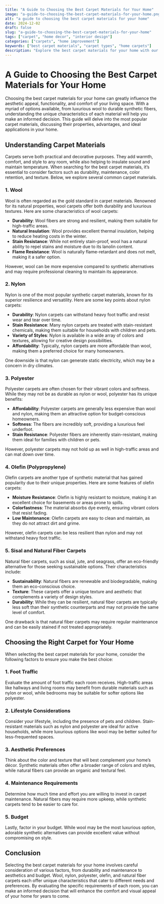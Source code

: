 ```yaml
---
title: "A Guide to Choosing the Best Carpet Materials for Your Home"
image: "a-guide-to-choosing-the-best-carpet-materials-for-your-home.png"
alt: "a guide to choosing the best carpet materials for your home"
date: 2024-12-02
draft: false
slug: "a-guide-to-choosing-the-best-carpet-materials-for-your-home"
tags: ["carpet", "home decor", "interior design"]
categories: ["carpets", "home improvement"]
keywords: ["best carpet materials", "carpet types", "home carpets"]
description: "Explore the best carpet materials for your home with our comprehensive guide. Discover the characteristics of popular carpet types and choose the perfect one for your needs."
---
```


# A Guide to Choosing the Best Carpet Materials for Your Home

Choosing the best carpet materials for your home can greatly influence the aesthetic appeal, functionality, and comfort of your living space. With a myriad of options available, from luxurious wool to durable synthetic fibers, understanding the unique characteristics of each material will help you make an informed decision. This guide will delve into the most popular carpet materials, discussing their properties, advantages, and ideal applications in your home.

## Understanding Carpet Materials

Carpets serve both practical and decorative purposes. They add warmth, comfort, and style to any room, while also helping to insulate sound and maintain temperature. When searching for the best carpet materials, it’s essential to consider factors such as durability, maintenance, color retention, and texture. Below, we explore several common carpet materials.

### 1. Wool

Wool is often regarded as the gold standard in carpet materials. Renowned for its natural properties, wool carpets offer both durability and luxurious textures. Here are some characteristics of wool carpets:

- **Durability**: Wool fibers are strong and resilient, making them suitable for high-traffic areas.
- **Natural Insulation**: Wool provides excellent thermal insulation, helping to reduce heating costs in the winter.
- **Stain Resistance**: While not entirely stain-proof, wool has a natural ability to repel stains and moisture due to its lanolin content.
- **Flame Resistance**: Wool is naturally flame-retardant and does not melt, making it a safer option.

However, wool can be more expensive compared to synthetic alternatives and may require professional cleaning to maintain its appearance.

### 2. Nylon

Nylon is one of the most popular synthetic carpet materials, known for its superior resilience and versatility. Here are some key points about nylon carpets:

- **Durability**: Nylon carpets can withstand heavy foot traffic and resist wear and tear over time.
- **Stain Resistance**: Many nylon carpets are treated with stain-resistant chemicals, making them suitable for households with children and pets.
- **Variety of Styles**: Nylon is available in a wide array of colors and textures, allowing for creative design possibilities.
- **Affordability**: Typically, nylon carpets are more affordable than wool, making them a preferred choice for many homeowners.

One downside is that nylon can generate static electricity, which may be a concern in dry climates.

### 3. Polyester

Polyester carpets are often chosen for their vibrant colors and softness. While they may not be as durable as nylon or wool, polyester has its unique benefits:

- **Affordability**: Polyester carpets are generally less expensive than wool and nylon, making them an attractive option for budget-conscious homeowners.
- **Softness**: The fibers are incredibly soft, providing a luxurious feel underfoot.
- **Stain Resistance**: Polyester fibers are inherently stain-resistant, making them ideal for families with children or pets.

However, polyester carpets may not hold up as well in high-traffic areas and can mat down over time.

### 4. Olefin (Polypropylene)

Olefin carpets are another type of synthetic material that has gained popularity due to their unique properties. Here are some features of olefin carpets:

- **Moisture Resistance**: Olefin is highly resistant to moisture, making it an excellent choice for basements or areas prone to spills.
- **Colorfastness**: The material absorbs dye evenly, ensuring vibrant colors that resist fading.
- **Low Maintenance**: Olefin carpets are easy to clean and maintain, as they do not attract dirt and grime.

However, olefin carpets can be less resilient than nylon and may not withstand heavy foot traffic.

### 5. Sisal and Natural Fiber Carpets

Natural fiber carpets, such as sisal, jute, and seagrass, offer an eco-friendly alternative for those seeking sustainable options. Their characteristics include:

- **Sustainability**: Natural fibers are renewable and biodegradable, making them an eco-conscious choice.
- **Texture**: These carpets offer a unique texture and aesthetic that complements a variety of design styles.
- **Durability**: While they can be resilient, natural fiber carpets are typically less soft than their synthetic counterparts and may not provide the same level of comfort.

One drawback is that natural fiber carpets may require regular maintenance and can be easily stained if not treated appropriately.

## Choosing the Right Carpet for Your Home

When selecting the best carpet materials for your home, consider the following factors to ensure you make the best choice:

### 1. Foot Traffic

Evaluate the amount of foot traffic each room receives. High-traffic areas like hallways and living rooms may benefit from durable materials such as nylon or wool, while bedrooms may be suitable for softer options like polyester.

### 2. Lifestyle Considerations

Consider your lifestyle, including the presence of pets and children. Stain-resistant materials such as nylon and polyester are ideal for active households, while more luxurious options like wool may be better suited for less-frequented spaces.

### 3. Aesthetic Preferences

Think about the color and texture that will best complement your home’s décor. Synthetic materials often offer a broader range of colors and styles, while natural fibers can provide an organic and textural feel.

### 4. Maintenance Requirements

Determine how much time and effort you are willing to invest in carpet maintenance. Natural fibers may require more upkeep, while synthetic carpets tend to be easier to care for.

### 5. Budget

Lastly, factor in your budget. While wool may be the most luxurious option, adorable synthetic alternatives can provide excellent value without compromising on style.

## Conclusion

Selecting the best carpet materials for your home involves careful consideration of various factors, from durability and maintenance to aesthetics and budget. Wool, nylon, polyester, olefin, and natural fiber carpets each offer unique characteristics that cater to different needs and preferences. By evaluating the specific requirements of each room, you can make an informed decision that will enhance the comfort and visual appeal of your home for years to come.